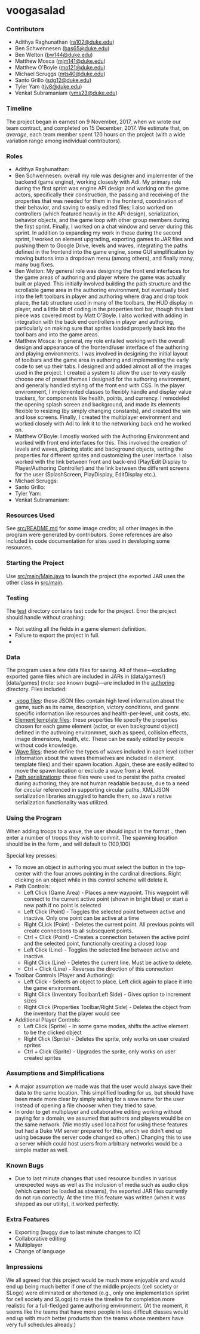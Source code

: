 # voogasalad

### Contributors 

* Adithya Raghunathan (ra102@duke.edu)
* Ben Schwennesen (bas65@duke.edu) 
* Ben Welton (bw144@duke.edu)
* Matthew Mosca (mjm141@duke.edu)
* Matthew O'Boyle (mo121@duke.edu)
* Michael Scruggs (mts40@duke.edu)
* Santo Grillo (sdg12@duke.edu)
* Tyler Yam (tjy8@duke.edu)
* Venkat Subramaniam (vms23@duke.edu)
 

### Timeline

The project began in earnest on 9 November, 2017, when we wrote our team contract, and completed on 15 December, 2017. We estimate that, on *average*, each team member spent 120 hours on the project (with a wide variation range among individual contributors).

### Roles 

* Adithya Raghunathan:
* Ben Schwennesen: overall my role was designer and implementer of the backend (game engine), working closesly with Adi. My primary role during the first sprint was engine API design and working on the game actors, specifically their construction, the passing and receiving of the properties that was needed for them in the frontend, coordination of their behavior, and saving to easily edited files; I also worked on controllers (which featured heavily in the API design), serialization, behavior objects, and the game loop with other group members during the first sprint. Finally, I worked on a chat window and server during this sprint. In addition to expanding my work in these during the second sprint, I worked on element upgrading, exporting games to JAR files and pushing them to Google Drive, levels and waves, integrating the paths defined in the frontend into the game engine, some GUI simplification by moving buttons into a dropdown menu (among others), and finally many, many bug fixes.
* Ben Welton: My general role was designing the front end interfaces for the game areas of authoring and player where the game was actually built or played. This initially involved building the path structure and the scrollable game area in the authoring environment, but eventually bled into the left toolbars in player and authoring where drag and drop took place, the tab structure used in many of the toolbars, the HUD display in player, and a little bit of coding in the properties tool bar, though this last piece was covered most by Matt O'Boyle. I also worked with adding in integration with the back end controllers in player and authoring, particularly on making sure that sprites loaded properly back into the tool bars and into the game areas.  
* Matthew Mosca: In general, my role entailed working with the overall design and appearance of the frontend/user interface of the authoring and playing environments. I was involved in designing the initial layout of toolbars and the game area in authoring and implementing the early code to set up their tabs. I designed and added almost all of the images used in the project. I created a system to allow the user to very easily choose one of preset themes I designed for the authoring environment, and generally handled styling of the front end with CSS. In the player environment, I implemented classes to flexibly handle and display value trackers, for components like health, points, and currency. I remodeled the opening splash screen and background, and made its elements flexible to resizing (by simply changing constants), and created the win and lose screens. Finally, I created the multiplayer environment and worked closely with Adi to link it to the networking back end he worked on. 
* Matthew O'Boyle: I mostly worked with the Authoring Environment and worked with front end interfaces for this. This involved the creation of levels and waves, placing static and background objects, setting the properties for different sprites and customizing the user interface. I also worked with the link between front and back-end (Play/Edit Display to Player/Authoring Controller) and the link between the different screens for the user (SplashScreen, PlayDisplay, EditDisplay etc.). 
* Michael Scruggs:
* Santo Grillo:
* Tyler Yam:
* Venkat Subramaniam:
 

### Resources Used 

See [src/README.md](src/README.md) for some image credits; all other images in the program were generated by contributors. Some references are also included in code documentation for sites used in developing some resources.


### Starting the Project

Use [src/main/Main.java](src/main/Main.java) to launch the project (the exported JAR uses the other class in [src/main](src/main).


### Testing 

The [test](/test) directory contains test code for the project. Error the project should handle without crashing: 
* Not setting all the fields in a game element definition.
* Failure to export the project in full.
* 


### Data

The program uses a few data files for saving. All of these—excluding exported game files which are included in JARs in (data/games/)[data/games] (note: see known bugs)—are included in the [authoring](/authoring) directory. Files included: 
* [.voog files](authoring/BasicGame.voog): these JSON files contain high level information about the game, such as its name, description, victory conditions, and genre specific information like resources and health-per-level, unit costs, etc.
* [Element template files](authoring/sprite-templates/BasicGame/): these properties file specify the properties chosen for each game element (actor, or even background object) defined in the authroing environmnet, such as speed, collision effects, image dimensions, health, etc. These can be easily edited by people without code knowledge.
* [Wave files](authoring/waves/BasicGame/): these define the types of waves included in each level (other information about the waves themselves are included in element template files) and their spawn location. Again, these are easily edited to move the spawn location or exclude a wave from a level.
* [Path serializations](authoring/serializations/): these files were used to persist the paths created during authoring; they are not human readable because, due to a need for circular referenced in supporting circular paths, XML/JSON serialization libraries struggled to handle them, so Java's native serialization functionality was utilized.
 

### Using the Program

When adding troops to a wave, the user should input in the format <level>.<wave>, then enter a number of troops they wish to commit. The spawning location should be in the form <xLocation>,<yLocation> and will default to (100,100)

Special key presses: 
* To move an object in authoring you must select the button in the top-center with the four arrows pointing in the cardinal directions. Right clicking on an object while in this control scheme will delete it.
* Path Controls:
	* Left Click (Game Area) - Places a new waypoint. This waypoint will connect to the current active point (shown in bright blue) or start a new path if no point is selected
	* Left Click (Point) - Toggles the selected point between active and inactive. Only one point can be active at a time
	* Right CLick (Point) - Deletes the current point. All previous points will create connections to all subsequent points.
	* Ctrl + Click (Point) - Creates a connection between the active point and the selected point, functionally creating a closed loop
	* Left Click (Line) - Toggles the selected line between active and inactive.
	* Right Click (Line) - Deletes the current line. Must be active to delete.
	* Ctrl + Click (Line) - Reverses the direction of this connection
* Toolbar Controls (Player and Authoring):
	* Left Click - Selects an object to place. Left click again to place it into the game environment.
	* Right Click (Inventory Toolbar/Left Side) - Gives option to increment sizes
	* Right Click (Properties Toolbar/Right Side) - Deletes the object from the inventory that the player would see
* Additional Player Controls:
	* Left Click (Sprite) - In some game modes, shifts the active element to be the clicked object
	* Right Click (Sprite) - Deletes the sprite, only works on user created sprites
	* Ctrl + Click (Sprite) - Upgrades the sprite, only works on user created sprites


### Assumptions and Simplifications

* A major assumption we made was that the user would always save their data to the same location. This simplified loading for us, but should have been made more clear by simply asking for a save name for the user instead of opening a file chooser when they tried to save.
* In order to get multiplayer and collaborative editing working without paying for a domain, we assumed that authors and players would be on the same network. (We mostly used localhost for using these features but had a Duke VM server prepared for this, which we didn't end up using because the server code changed so often.)  Changing this to use a server which could host users from arbitrary networks would be a simple matter as well.

### Known Bugs 

* Due to last minute changes that used resource bundles in various unexpected ways as well as the inclusion of media such as audio clips (which cannot be loaded as streams), the exported JAR files currently do not run correctly. At the time this feature was written (when it was shipped as our utility), it worked perfectly. 

### Extra Features

* Exporting (buggy due to last minute changes to IO)
* Collaborative editing
* Multiplayer
* Change of language


### Impressions

We all agreed that this project would be much more enjoyable and would end up being much better if one of the middle projects (cell society or SLogo) were eliminated or shortened (e.g., only one implementation sprint for cell society and SLogo) to make the timeline for completion more realistic for a full-fledged game authoring environment. (At the moment, it seems like the teams that have more people in less difficult classes would end up with much better products than the teams whose members have very full schedules already.)